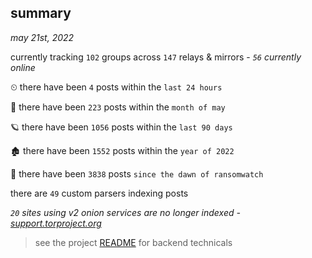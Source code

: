 
## summary
_may 21st, 2022_

currently tracking `102` groups across `147` relays & mirrors - _`56` currently online_

⏲ there have been `4` posts within the `last 24 hours`

🦈 there have been `223` posts within the `month of may`

🪐 there have been `1056` posts within the `last 90 days`

🏚 there have been `1552` posts within the `year of 2022`

🦕 there have been `3838` posts `since the dawn of ransomwatch`

there are `49` custom parsers indexing posts

_`20` sites using v2 onion services are no longer indexed - [support.torproject.org](https://support.torproject.org/onionservices/v2-deprecation/)_

> see the project [README](https://github.com/joshhighet/ransomwatch#ransomwatch--) for backend technicals
